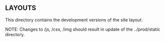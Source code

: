 ## LAYOUTS ##

This directory contains the development versions of the site layout.

NOTE: Changes to /js, /css, /img should result in update of the ../prod/static directory.